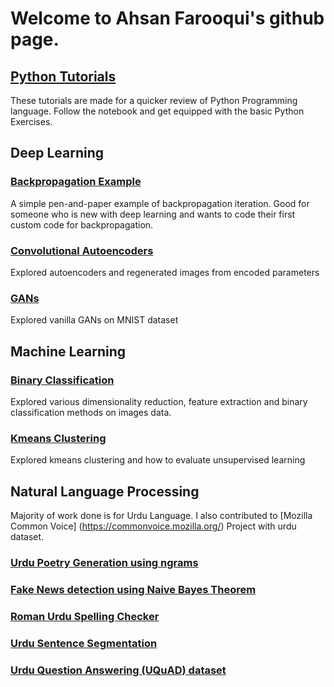 # Welcome to Ahsan Farooqui's github page. 

## [Python Tutorials](https://github.com/ahsanfarooqui/Python-Programming-Exercise/)
These tutorials are made for a quicker review of Python Programming language. Follow the notebook and get equipped with the basic Python Exercises. 

## Deep Learning
### [Backpropagation Example](https://github.com/ahsanfarooqui/backprop-example)
A simple pen-and-paper example of backpropagation iteration. Good for someone who is new with deep learning and wants to code their first custom code for backpropagation. 

### [Convolutional Autoencoders](https://github.com/ahsanfarooqui/convolutional-autoencoders)
Explored autoencoders and regenerated images from encoded parameters

### [GANs](https://github.com/ahsanfarooqui/gans-mnist)
Explored vanilla GANs on MNIST dataset 

## Machine Learning
### [Binary Classification](https://github.com/ahsanfarooqui/binary-classification-ml)
Explored various dimensionality reduction, feature extraction and binary classification methods on images data. 

### [Kmeans Clustering](https://github.com/ahsanfarooqui/kmeans-clustering)
Explored kmeans clustering and how to evaluate unsupervised learning

## Natural Language Processing
Majority of work done is for Urdu Language. I also contributed to [Mozilla Common Voice] (https://commonvoice.mozilla.org/) Project with urdu dataset.
### [Urdu Poetry Generation using ngrams](https://github.com/ahsanfarooqui/urdu-poetry-ngrams)
### [Fake News detection using Naive Bayes Theorem](https://github.com/ahsanfarooqui/urdu-fake-news-naive-bayes)
### [Roman Urdu Spelling Checker](https://github.com/ahsanfarooqui/roman-urdu-spelling-correction)
### [Urdu Sentence Segmentation](https://github.com/ahsanfarooqui/urdu-sentence-segmentation)
### [Urdu Question Answering (UQuAD) dataset](https://github.com/ahsanfarooqui/UQuAD---Urdu-Question-Answer-Dataset)

